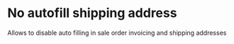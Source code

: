 No autofill shipping address
=============================

Allows to disable auto filling in sale order invoicing and shipping addresses
